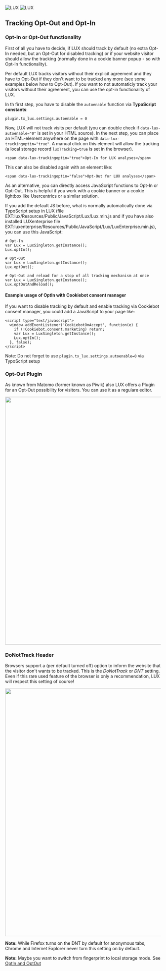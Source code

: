 ![LUX](../Images/logo_claim.svg#gh-light-mode-only "LUX")
![LUX](../Images/logo_claim_white.svg#gh-dark-mode-only "LUX")

## Tracking Opt-Out and Opt-In

### Opt-In or Opt-Out functionality

First of all you have to decide, if LUX should track by default (no extra Opt-In needed, but an Opt-Out for disabled
tracking) or if your website visitor should allow the tracking (normally done in a cookie banner popup - so
with Opt-In functionality).

Per default LUX tracks visitors without their explicit agreement and they have to Opt-Out if they don't want to be
tracked any more (see some examples below how to Opt-Out).
If you want to not automaticly track your visitors without their agreement, you can use the opt-in functionality
of LUX.

In th first step, you have to disable the `autoenable` function via **TypoScript constants**:

```
plugin.tx_lux.settings.autoenable = 0
```

Now, LUX will not track visits per default (you can double check if `data-lux-autoenable="0"` is set in your HTML
source). In the next step, you can place an HTML-element anywhere on the page with `data-lux-trackingoptin="true"`.
A manual click on this element will allow the tracking (a local storage record `luxTracking=true` is set in the browser).

```
<span data-lux-trackingoptin="true">Opt-In for LUX analyses</span>
```

This can also be disabled again with an element like:

```
<span data-lux-trackingoptin="false">Opt-Out for LUX analyses</span>
```

As an alternative, you can directly access JavaScript functions to Opt-In or Opt-Out. This is helpful if you work with
a cookie banner or a cookie lightbox like Usercentrics or a similar solution.

If you add the default JS before, what is normally automatically done via TypoScript setup in LUX
(file EXT:lux/Resources/Public/JavaScript/Lux/Lux.min.js and
if you have also installed LUXenterprise file EXT:luxenterprise/Resources/Public/JavaScript/Lux/LuxEnterprise.min.js),
you can use this JavaScript:

```
# Opt-In
var Lux = LuxSingleton.getInstance();
Lux.optIn();

# Opt-Out
var Lux = LuxSingleton.getInstance();
Lux.optOut();

# Opt-Out and reload for a stop of all tracking mechanism at once
var Lux = LuxSingleton.getInstance();
Lux.optOutAndReload();
```

#### Example usage of OptIn with Cookiebot consent manager

If you want to disable tracking by default and enable tracking via Cookiebot consent manager, you could add a JavaScript
to your page like:

```
<script type="text/javascript">
  window.addEventListener('CookiebotOnAccept', function(e) {
    if (!Cookiebot.consent.marketing) return;
    var Lux = LuxSingleton.getInstance();
    Lux.optIn();
  }, false);
</script>
```

Note: Do not forget to use `plugin.tx_lux.settings.autoenable=0` via TypoScript setup

### Opt-Out Plugin

As known from Matomo (former known as Piwik) also LUX offers a Plugin for an Opt-Out possibility for visitors. You
can use it as a regulare editor.

<img src="../Images/documentation_plugin_optout_frontend1.png" width="800" />

### DoNotTrack Header

Browsers support a (per default turned off) option to inform the website that the visitor don't wants to be tracked.
This is the *DoNotTrack* or *DNT* setting. Even if this rare used feature of the browser is only a recommendation, LUX
will respect this setting of course!

<img src="../Images/documentation_marketing_donottrack.png" width="800" />

**Note:** While Firefox turns on the DNT by default for anonymous tabs, Chrome and Internet Explorer never turn this
setting on by default.

**Note:** Maybe you want to switch from fingerprint to local storage mode. See [OptIn and OptOut](FingerprintsAndLocalStorage.md)
